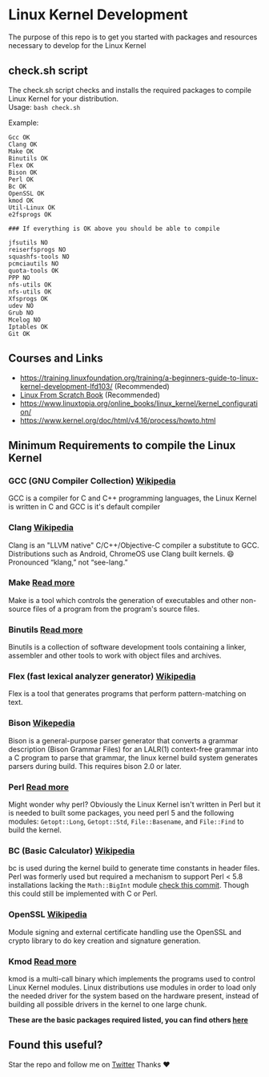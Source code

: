 # Linux Kernel Development

The purpose of this repo is to get you started with packages and resources necessary to develop for the Linux Kernel

## check.sh script
The check.sh script checks and installs the required packages to compile Linux Kernel for your distribution.<br>
Usage: ``bash check.sh``

Example:
```
Gcc OK
Clang OK
Make OK
Binutils OK
Flex OK
Bison OK
Perl OK
Bc OK
OpenSSL OK
kmod OK
Util-Linux OK
e2fsprogs OK
 
### If everything is OK above you should be able to compile
 
jfsutils NO
reiserfsprogs NO
squashfs-tools NO
pcmciautils NO
quota-tools OK
PPP NO
nfs-utils OK
nfs-utils OK
Xfsprogs OK
udev NO
Grub NO
Mcelog NO
Iptables OK
Git OK

```

## Courses and Links
- https://training.linuxfoundation.org/training/a-beginners-guide-to-linux-kernel-development-lfd103/ (Recommended)
- [Linux From Scratch Book](https://www.linuxfromscratch.org/lfs/download.html) (Recommended)
- https://www.linuxtopia.org/online_books/linux_kernel/kernel_configuration/
- https://www.kernel.org/doc/html/v4.16/process/howto.html

## Minimum Requirements to compile the Linux Kernel

### GCC (GNU Compiler Collection) [Wikipedia](https://en.wikipedia.org/wiki/GNU_Compiler_Collection)
GCC is a compiler for C and C++ programming languages, the Linux Kernel is written in C and GCC is it's default compiler

### Clang [Wikipedia](https://en.wikipedia.org/wiki/Clang)
Clang is an "LLVM native" C/C++/Objective-C compiler a substitute to GCC. Distributions such as Android, ChromeOS use Clang built kernels. 
:smile:  Pronounced “klang,” not “see-lang.”

### Make [Read more](https://www.gnu.org/software/make/)
Make is a tool which controls the generation of executables and other non-source files of a program from the program's source files. 

### Binutils [Read more](https://www.gnu.org/software/binutils/)
Binutils is a collection of software development tools containing a linker, assembler and other tools to work with object files and archives.

### Flex (fast lexical analyzer generator) [Wikipedia](https://en.wikipedia.org/wiki/Flex_(lexical_analyser_generator))
Flex is a tool that generates programs that perform pattern-matching on text.

### Bison [Wikepedia](https://en.wikipedia.org/wiki/GNU_Bison)
Bison is a general-purpose parser generator that converts a grammar description (Bison Grammar Files) for an LALR(1) context-free grammar into a C program to parse that grammar, the linux kernel build system generates parsers during build. This requires bison 2.0 or later.

### Perl [Read more](https://unix.stackexchange.com/questions/48018/why-is-perl-installed-by-default-with-most-linux-distributions)
Might wonder why perl? Obviously the Linux Kernel isn't written in Perl but it is needed to built some packages, you need perl 5 and the following modules: ``Getopt::Long``, ``Getopt::Std``, ``File::Basename``, and ``File::Find`` to build the kernel.

### BC (Basic Calculator) [Wikipedia](https://en.wikipedia.org/wiki/Bc_(programming_language))
bc is used during the kernel build to generate time constants in header files. Perl was formerly used but required a mechanism to support Perl < 5.8 installations lacking the ``Math::BigInt`` module [check this commit](https://git.kernel.org/pub/scm/linux/kernel/git/torvalds/linux.git/commit/?id=70730bca1331fc50c3caacaea00439de1325bd6e). Though this could still be implemented with C or Perl.

### OpenSSL [Wikipedia](https://en.wikipedia.org/wiki/OpenSSL)
Module signing and external certificate handling use the OpenSSL and crypto library to do key creation and signature generation. 

### Kmod [Read more](https://man7.org/linux/man-pages/man8/kmod.8.html)
kmod is a multi-call binary which implements the programs used to control Linux Kernel modules. Linux distributions use modules in order to load only the needed driver for the system based on the hardware present, instead of building all possible drivers in the kernel to one large chunk.

**These are the basic packages required listed, you can find others [here](https://www.kernel.org/doc/html/latest/process/changes.html)**



## Found this useful?
Star the repo and follow me on [Twitter](https://twitter.com/nwebedu_junior) Thanks :heart:






